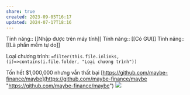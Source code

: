 ```yaml
---
share: true
created: 2023-09-05T16:17
updated: 2024-07-17T18:16
---
```

Tính năng:: [[Nhập được trên máy tính]]
Tính năng:: [[Có GUI]]
Tính năng:: [[Là phần mềm tự do]]

Loại chương trình: `=filter(this.file.inlinks, (i)=>contains(i.file.folder, "Loại chương trình"))`

Tốn hết $1,000,000 nhưng vẫn thất bại [https://github.com/maybe-finance/maybe](https://github.com/maybe-finance/maybe "https://github.com/maybe-finance/maybe")
![](https://maybe.co/assets/screenshot-65d03882.png) 